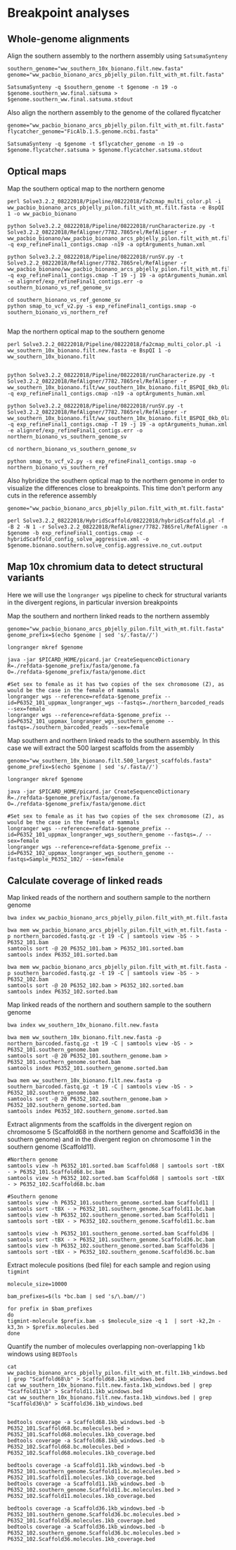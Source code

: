 # Breakpoint analyses


## Whole-genome alignments

Align the southern assembly to the northern assembly using `SatsumaSynteny`

```
southern_genome="ww_southern_10x_bionano.filt.new.fasta"
genome="ww_pacbio_bionano_arcs_pbjelly_pilon.filt_with_mt.filt.fasta"

SatsumaSynteny -q $southern_genome -t $genome -n 19 -o $genome.southern_ww.final.satsuma > $genome.southern_ww.final.satsuma.stdout
```

Also align the northern assembly to the genome of the collared flycatcher

```
genome="ww_pacbio_bionano_arcs_pbjelly_pilon.filt_with_mt.filt.fasta"
flycatcher_genome="FicAlb.1.5.genome.ncbi.fasta"

SatsumaSynteny -q $genome -t $flycatcher_genome -n 19 -o $genome.flycatcher.satsuma > $genome.flycatcher.satsuma.stdout
```


## Optical maps


Map the southern optical map to the northern genome

```
perl Solve3.2.2_08222018/Pipeline/08222018/fa2cmap_multi_color.pl -i ww_pacbio_bionano_arcs_pbjelly_pilon.filt_with_mt.filt.fasta -e BspQI 1 -o ww_pacbio_bionano

python Solve3.2.2_08222018/Pipeline/08222018/runCharacterize.py -t Solve3.2.2_08222018/RefAligner/7782.7865rel/RefAligner -r ww_pacbio_bionano/ww_pacbio_bionano_arcs_pbjelly_pilon.filt_with_mt.filt_BSPQI_0kb_0labels.cmap -q exp_refineFinal1_contigs.cmap -n19 -a optArguments_human.xml

python Solve3.2.2_08222018/Pipeline/08222018/runSV.py -t Solve3.2.2_08222018/RefAligner/7782.7865rel/RefAligner -r ww_pacbio_bionano/ww_pacbio_bionano_arcs_pbjelly_pilon.filt_with_mt.filt_BSPQI_0kb_0labels.cmap -q exp_refineFinal1_contigs.cmap -T 19 -j 19 -a optArguments_human.xml -e alignref/exp_refineFinal1_contigs.err -o southern_bionano_vs_ref_genome_sv
 
cd southern_bionano_vs_ref_genome_sv
python smap_to_vcf_v2.py -s exp_refineFinal1_contigs.smap -o southern_bionano_vs_northern_ref
 
```

Map the northern optical map to the southern genome

```
perl Solve3.2.2_08222018/Pipeline/08222018/fa2cmap_multi_color.pl -i ww_southern_10x_bionano.filt.new.fasta -e BspQI 1 -o ww_southern_10x_bionano.filt  


python Solve3.2.2_08222018/Pipeline/08222018/runCharacterize.py -t Solve3.2.2_08222018/RefAligner/7782.7865rel/RefAligner -r ww_southern_10x_bionano.filt/ww_southern_10x_bionano.filt_BSPQI_0kb_0labels.cmap -q exp_refineFinal1_contigs.cmap -n19 -a optArguments_human.xml

python Solve3.2.2_08222018/Pipeline/08222018/runSV.py -t Solve3.2.2_08222018/RefAligner/7782.7865rel/RefAligner -r ww_southern_10x_bionano.filt/ww_southern_10x_bionano.filt_BSPQI_0kb_0labels.cmap -q exp_refineFinal1_contigs.cmap -T 19 -j 19 -a optArguments_human.xml -e alignref/exp_refineFinal1_contigs.err -o northern_bionano_vs_southern_genome_sv
 
cd northern_bionano_vs_southern_genome_sv

python smap_to_vcf_v2.py -s exp_refineFinal1_contigs.smap -o northern_bionano_vs_southern_ref

```

Also hybridize the southern optical map to the northern genome in order to visualize the differences close to breakpoints. This time don't perform any cuts in the reference
assembly

```
genome="ww_pacbio_bionano_arcs_pbjelly_pilon.filt_with_mt.filt.fasta"

perl Solve3.2.2_08222018/HybridScaffold/08222018/hybridScaffold.pl -f -B 2 -N 1 -r Solve3.2.2_08222018/RefAligner/7782.7865rel/RefAligner -n $genome -b exp_refineFinal1_contigs.cmap -c hybridScaffold_config_solve_aggressive.xml -o $genome.bionano.southern.solve_config.aggressive.no_cut.output

```


## Map 10x chromium data to detect structural variants

Here we will use the `longranger wgs` pipeline to check for structural variants in the divergent regions, in particular inversion breakpoints

Map the southern and northern linked reads to the northern assembly

```
genome="ww_pacbio_bionano_arcs_pbjelly_pilon.filt_with_mt.filt.fasta"
genome_prefix=$(echo $genome | sed 's/.fasta//')

longranger mkref $genome

java -jar $PICARD_HOME/picard.jar CreateSequenceDictionary R=./refdata-$genome_prefix/fasta/genome.fa O=./refdata-$genome_prefix/fasta/genome.dict

#Set sex to female as it has two copies of the sex chromosome (Z), as would be the case in the female of mammals
longranger wgs --reference=refdata-$genome_prefix --id=P6352_101_uppmax_longranger_wgs --fastqs=./northern_barcoded_reads --sex=female
longranger wgs --reference=refdata-$genome_prefix --id=P6352_101_uppmax_longranger_wgs_southern_genome --fastqs=./southern_barcoded_reads --sex=female
```

Map southern and northern linked reads to the southern assembly. In this case we will extract the 500 largest scaffolds from the assembly

```
genome="ww_southern_10x_bionano.filt.500_largest_scaffolds.fasta"
genome_prefix=$(echo $genome | sed 's/.fasta//')

longranger mkref $genome

java -jar $PICARD_HOME/picard.jar CreateSequenceDictionary R=./refdata-$genome_prefix/fasta/genome.fa O=./refdata-$genome_prefix/fasta/genome.dict

#Set sex to female as it has two copies of the sex chromosome (Z), as would be the case in the female of mammals
longranger wgs --reference=refdata-$genome_prefix --id=P6352_101_uppmax_longranger_wgs_southern_genome --fastqs=./ --sex=female
longranger wgs --reference=refdata-$genome_prefix --id=P6352_102_uppmax_longranger_wgs_southern_genome --fastqs=Sample_P6352_102/ --sex=female
```


## Calculate coverage of linked reads 

Map linked reads of the northern and southern sample to the northern genome

```
bwa index ww_pacbio_bionano_arcs_pbjelly_pilon.filt_with_mt.filt.fasta

bwa mem ww_pacbio_bionano_arcs_pbjelly_pilon.filt_with_mt.filt.fasta -p northern_barcoded.fastq.gz -t 19 -C | samtools view -bS - > P6352_101.bam
samtools sort -@ 20 P6352_101.bam > P6352_101.sorted.bam
samtools index P6352_101.sorted.bam

bwa mem ww_pacbio_bionano_arcs_pbjelly_pilon.filt_with_mt.filt.fasta -p southern_barcoded.fastq.gz -t 19 -C | samtools view -bS - > P6352_102.bam
samtools sort -@ 20 P6352_102.bam > P6352_102.sorted.bam
samtools index P6352_102.sorted.bam
```

Map linked reads of the northern and southern sample to the southern genome

```
bwa index ww_southern_10x_bionano.filt.new.fasta

bwa mem ww_southern_10x_bionano.filt.new.fasta -p northern_barcoded.fastq.gz -t 19 -C | samtools view -bS - > P6352_101.southern_genome.bam
samtools sort -@ 20 P6352_101.southern_genome.bam > P6352_101.southern_genome.sorted.bam
samtools index P6352_101.southern_genome.sorted.bam

bwa mem ww_southern_10x_bionano.filt.new.fasta -p southern_barcoded.fastq.gz -t 19 -C | samtools view -bS - > P6352_102.southern_genome.bam
samtools sort -@ 20 P6352_102.southern_genome.bam > P6352_102.southern_genome.sorted.bam
samtools index P6352_102.southern_genome.sorted.bam
```

Extract alignments from the scaffolds in the divergent region on chromosome 5 (Scaffold68 in the northern genome and Scaffold36 in the southern genome)
and in the divergent region on chromosome 1 in the southern genome (Scaffold11).

```
#Northern genome
samtools view -h P6352_101.sorted.bam Scaffold68 | samtools sort -tBX - > P6352_101.Scaffold68.bc.bam
samtools view -h P6352_102.sorted.bam Scaffold68 | samtools sort -tBX - > P6352_102.Scaffold68.bc.bam

#Southern genome 
samtools view -h P6352_101.southern_genome.sorted.bam Scaffold11 | samtools sort -tBX - > P6352_101.southern_genome.Scaffold11.bc.bam
samtools view -h P6352_102.southern_genome.sorted.bam Scaffold11 | samtools sort -tBX - > P6352_102.southern_genome.Scaffold11.bc.bam

samtools view -h P6352_101.southern_genome.sorted.bam Scaffold36 | samtools sort -tBX - > P6352_101.southern_genome.Scaffold36.bc.bam
samtools view -h P6352_102.southern_genome.sorted.bam Scaffold36 | samtools sort -tBX - > P6352_102.southern_genome.Scaffold36.bc.bam
```

Extract molecule positions (bed file) for each sample and region using `tigmint`

```
molecule_size=10000

bam_prefixes=$(ls *bc.bam | sed 's/\.bam//')

for prefix in $bam_prefixes
do
tigmint-molecule $prefix.bam -s $molecule_size -q 1  | sort -k2,2n -k3,3n > $prefix.molecules.bed
done
```

Quantify the number of molecules overlapping non-overlapping 1 kb windows using `BEDTools`

```
cat ww_pacbio_bionano_arcs_pbjelly_pilon.filt_with_mt.filt.1kb_windows.bed | grep "Scaffold68\b" > Scaffold68.1kb_windows.bed
cat ww_southern_10x_bionano.filt.new.fasta.1kb_windows.bed | grep "Scaffold11\b" > Scaffold11.1kb_windows.bed
cat ww_southern_10x_bionano.filt.new.fasta.1kb_windows.bed | grep "Scaffold36\b" > Scaffold36.1kb_windows.bed


bedtools coverage -a Scaffold68.1kb_windows.bed -b P6352_101.Scaffold68.bc.molecules.bed > P6352_101.Scaffold68.molecules.1kb_coverage.bed
bedtools coverage -a Scaffold68.1kb_windows.bed -b P6352_102.Scaffold68.bc.molecules.bed > P6352_102.Scaffold68.molecules.1kb_coverage.bed

bedtools coverage -a Scaffold11.1kb_windows.bed -b P6352_101.southern_genome.Scaffold11.bc.molecules.bed > P6352_101.Scaffold11.molecules.1kb_coverage.bed
bedtools coverage -a Scaffold11.1kb_windows.bed -b P6352_102.southern_genome.Scaffold11.bc.molecules.bed > P6352_102.Scaffold11.molecules.1kb_coverage.bed

bedtools coverage -a Scaffold36.1kb_windows.bed -b P6352_101.southern_genome.Scaffold36.bc.molecules.bed > P6352_101.Scaffold36.molecules.1kb_coverage.bed
bedtools coverage -a Scaffold36.1kb_windows.bed -b P6352_102.southern_genome.Scaffold36.bc.molecules.bed > P6352_102.Scaffold36.molecules.1kb_coverage.bed
```





